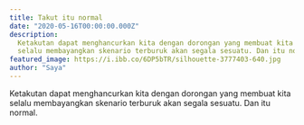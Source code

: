 ```yaml
---
title: Takut itu normal
date: "2020-05-16T00:00:00.000Z"
description:
  Ketakutan dapat menghancurkan kita dengan dorongan yang membuat kita
  selalu membayangkan skenario terburuk akan segala sesuatu. Dan itu normal.
featured_image: https://i.ibb.co/6DP5bTR/silhouette-3777403-640.jpg
author: "Saya"
---
```


Ketakutan dapat menghancurkan kita dengan dorongan yang membuat kita selalu membayangkan skenario terburuk akan segala sesuatu.
Dan itu normal.

